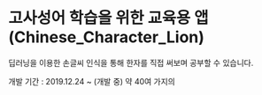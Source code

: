 # 고사성어 학습을 위한 교육용 앱 (Chinese_Character_Lion)

딥러닝을 이용한 손글씨 인식을 통해 한자를 직접 써보며 공부할 수 있습니다.

개발 기간 : 2019.12.24 ~ (개발 중)
약 40여 가지의 
